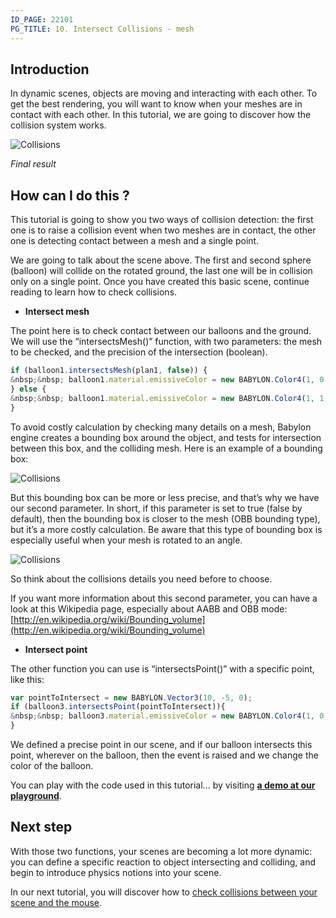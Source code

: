 ```yaml
---
ID_PAGE: 22101
PG_TITLE: 10. Intersect Collisions - mesh
---
```

## Introduction

In dynamic scenes, objects are moving and interacting with each other. To get the best rendering, you will want to know when your meshes are in contact with each other. In this tutorial, we are going to discover how the collision system works.

![Collisions](http://www.babylonjs.com/tutorials/10%20-%20Collisions%20Intersect/10.png)

_Final result_

## How can I do this ?

This tutorial is going to show you two ways of collision detection: the first one is to raise a collision event when two meshes are in contact, the other one is detecting contact between a mesh and a single point.

We are going to talk about the scene above. The first and second sphere (balloon) will collide on the rotated ground, the last one will be in collision only on a single point. Once you have created this basic scene, continue reading to learn how to check collisions.

* **Intersect mesh**

The point here is to check contact between our balloons and the ground. We will use the “intersectsMesh()” function, with two parameters: the mesh to be checked, and the precision of the intersection (boolean).

```javascript
if (balloon1.intersectsMesh(plan1, false)) {
&nbsp;&nbsp; balloon1.material.emissiveColor = new BABYLON.Color4(1, 0, 0, 1);
} else {
&nbsp;&nbsp; balloon1.material.emissiveColor = new BABYLON.Color4(1, 1, 1, 1);
}
```

To avoid costly calculation by checking many details on a mesh, Babylon engine creates a bounding box around the object, and tests for intersection between this box, and the colliding mesh. Here is an example of a bounding box:

![Collisions](http://www.babylonjs.com/tutorials/10%20-%20Collisions%20Intersect/10-1.png)

But this bounding box can be more or less precise, and that’s why we have our second parameter. In short, if this parameter is set to true (false by default), then the bounding box is closer to the mesh (OBB bounding type), but it’s a more costly calculation. Be aware that this type of bounding box is especially useful when your mesh is rotated to an angle.

![Collisions](http://www.babylonjs.com/tutorials/10%20-%20Collisions%20Intersect/10-2.png)

So think about the collisions details you need before to choose.

If you want more information about this second parameter, you can have a look at this Wikipedia page, especially about AABB and OBB mode: [http://en.wikipedia.org/wiki/Bounding_volume](http://en.wikipedia.org/wiki/Bounding_volume)

* **Intersect point**

The other function you can use is “intersectsPoint()” with a specific point, like this:

```javascript
var pointToIntersect = new BABYLON.Vector3(10, -5, 0);
if (balloon3.intersectsPoint(pointToIntersect)){
&nbsp;&nbsp; balloon3.material.emissiveColor = new BABYLON.Color4(1, 0, 0, 1);
}
```

We defined a precise point in our scene, and if our balloon intersects this point, wherever on the balloon, then the event is raised and we change the color of the balloon.

You can play with the code used in this tutorial... by visiting [**a demo at our playground**](http://babylonjs-playground.azurewebsites.net/?10).

## Next step
With those two functions, your scenes are becoming a lot more dynamic: you can define a specific reaction to object intersecting and colliding, and begin to introduce physics notions into your scene.

In our next tutorial, you will discover how to [check collisions between your scene and the mouse](http://doc.babylonjs.com/page.php?p=22111).